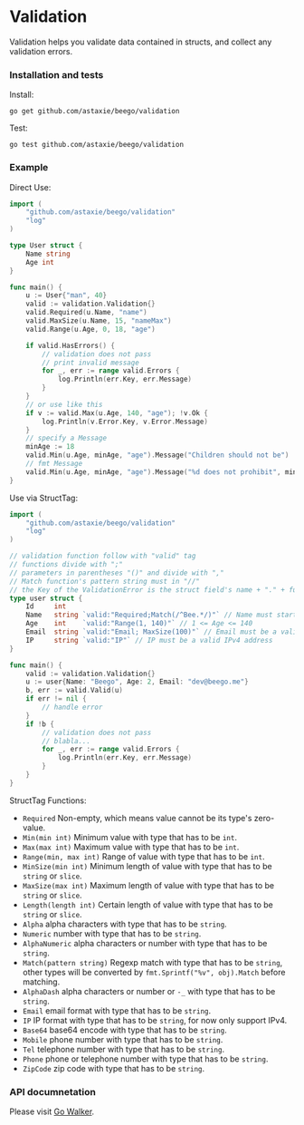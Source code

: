# Validation

Validation helps you validate data contained in structs, and collect any validation errors.

### Installation and tests

Install:

	go get github.com/astaxie/beego/validation

Test:

	go test github.com/astaxie/beego/validation

### Example

Direct Use:

```go
import (
	"github.com/astaxie/beego/validation"
	"log"
)

type User struct {
	Name string
	Age int
}

func main() {
	u := User{"man", 40}
	valid := validation.Validation{}
	valid.Required(u.Name, "name")
	valid.MaxSize(u.Name, 15, "nameMax")
	valid.Range(u.Age, 0, 18, "age")

	if valid.HasErrors() {
		// validation does not pass
		// print invalid message
		for _, err := range valid.Errors {
			log.Println(err.Key, err.Message)
		}
	}
	// or use like this
	if v := valid.Max(u.Age, 140, "age"); !v.Ok {
		log.Println(v.Error.Key, v.Error.Message)
	}
	// specify a Message
	minAge := 18
	valid.Min(u.Age, minAge, "age").Message("Children should not be")
	// fmt Message
	valid.Min(u.Age, minAge, "age").Message("%d does not prohibit", minAge)
}
```

Use via StructTag:

```go
import (
	"github.com/astaxie/beego/validation"
	"log"
)

// validation function follow with "valid" tag
// functions divide with ";"
// parameters in parentheses "()" and divide with ","
// Match function's pattern string must in "//"
// the Key of the ValidationError is the struct field's name + "." + funcname
type user struct {
	Id     int
	Name   string `valid:"Required;Match(/^Bee.*/)"` // Name must start with "Bee"
	Age    int    `valid:"Range(1, 140)"` // 1 <= Age <= 140
	Email  string `valid:"Email; MaxSize(100)"` // Email must be a valid Email address and the max length is 100
	IP     string `valid:"IP"` // IP must be a valid IPv4 address
}

func main() {
	valid := validation.Validation{}
	u := user{Name: "Beego", Age: 2, Email: "dev@beego.me"}
	b, err := valid.Valid(u)
	if err != nil {
		// handle error
	}
	if !b {
		// validation does not pass
		// blabla...
		for _, err := range valid.Errors {
			log.Println(err.Key, err.Message)
		}
	}
}
```

StructTag Functions:

* `Required` Non-empty, which means value cannot be its type's zero-value.
* `Min(min int)` Minimum value with type that has to be `int`.
* `Max(max int)` Maximum value with type that has to be `int`.
* `Range(min, max int)` Range of value with type that has to be `int`.
* `MinSize(min int)` Minimum length of value with type that has to be `string` or `slice`.
* `MaxSize(max int)` Maximum length of value with type that has to be `string` or `slice`.
* `Length(length int)` Certain length of value with type that has to be `string` or `slice`.
* `Alpha` alpha characters with type that has to be `string`.
* `Numeric` number with type that has to be `string`.
* `AlphaNumeric` alpha characters or number with type that has to be `string`.
* `Match(pattern string)` Regexp match with type that has to be `string`, other types will be converted by `fmt.Sprintf("%v", obj).Match` before matching.
* `AlphaDash` alpha characters or number or `-_` with type that has to be `string`.
* `Email` email format with type that has to be `string`.
* `IP`  IP format with type that has to be `string`, for now only support IPv4.
* `Base64` base64 encode with type that has to be `string`.
* `Mobile` phone number with type that has to be `string`.
* `Tel` telephone number with type that has to be `string`.
* `Phone` phone or telephone number with type that has to be `string`.
* `ZipCode` zip code with type that has to be `string`.

### API documnetation

Please visit [Go Walker](http://gowalker.org/github.com/astaxie/beego/validation).
